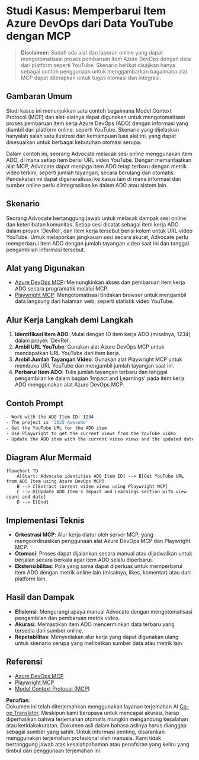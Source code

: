 <!--
CO_OP_TRANSLATOR_METADATA:
{
  "original_hash": "14a2dfbea55ef735660a06bd6bdfe5f3",
  "translation_date": "2025-07-14T06:14:08+00:00",
  "source_file": "09-CaseStudy/UpdateADOItemsFromYT.md",
  "language_code": "id"
}
-->
# Studi Kasus: Memperbarui Item Azure DevOps dari Data YouTube dengan MCP

> **Disclaimer:** Sudah ada alat dan laporan online yang dapat mengotomatisasi proses pembaruan item Azure DevOps dengan data dari platform seperti YouTube. Skenario berikut disajikan hanya sebagai contoh penggunaan untuk menggambarkan bagaimana alat MCP dapat diterapkan untuk tugas otomasi dan integrasi.

## Gambaran Umum

Studi kasus ini menunjukkan satu contoh bagaimana Model Context Protocol (MCP) dan alat-alatnya dapat digunakan untuk mengotomatisasi proses pembaruan item kerja Azure DevOps (ADO) dengan informasi yang diambil dari platform online, seperti YouTube. Skenario yang dijelaskan hanyalah salah satu ilustrasi dari kemampuan luas alat ini, yang dapat disesuaikan untuk berbagai kebutuhan otomasi serupa.

Dalam contoh ini, seorang Advocate melacak sesi online menggunakan item ADO, di mana setiap item berisi URL video YouTube. Dengan memanfaatkan alat MCP, Advocate dapat menjaga item ADO tetap terbaru dengan metrik video terkini, seperti jumlah tayangan, secara berulang dan otomatis. Pendekatan ini dapat digeneralisasi ke kasus lain di mana informasi dari sumber online perlu diintegrasikan ke dalam ADO atau sistem lain.

## Skenario

Seorang Advocate bertanggung jawab untuk melacak dampak sesi online dan keterlibatan komunitas. Setiap sesi dicatat sebagai item kerja ADO dalam proyek 'DevRel', dan item kerja tersebut berisi kolom untuk URL video YouTube. Untuk melaporkan jangkauan sesi secara akurat, Advocate perlu memperbarui item ADO dengan jumlah tayangan video saat ini dan tanggal pengambilan informasi tersebut.

## Alat yang Digunakan

- [Azure DevOps MCP](https://github.com/microsoft/azure-devops-mcp): Memungkinkan akses dan pembaruan item kerja ADO secara programatik melalui MCP.
- [Playwright MCP](https://github.com/microsoft/playwright-mcp): Mengotomatisasi tindakan browser untuk mengambil data langsung dari halaman web, seperti statistik video YouTube.

## Alur Kerja Langkah demi Langkah

1. **Identifikasi Item ADO**: Mulai dengan ID item kerja ADO (misalnya, 1234) dalam proyek 'DevRel'.
2. **Ambil URL YouTube**: Gunakan alat Azure DevOps MCP untuk mendapatkan URL YouTube dari item kerja.
3. **Ambil Jumlah Tayangan Video**: Gunakan alat Playwright MCP untuk membuka URL YouTube dan mengambil jumlah tayangan saat ini.
4. **Perbarui Item ADO**: Tulis jumlah tayangan terbaru dan tanggal pengambilan ke dalam bagian 'Impact and Learnings' pada item kerja ADO menggunakan alat Azure DevOps MCP.

## Contoh Prompt

```bash
- Work with the ADO Item ID: 1234
- The project is '2025-Awesome'
- Get the YouTube URL for the ADO item
- Use Playwright to get the current views from the YouTube video
- Update the ADO item with the current video views and the updated date of the information
```

## Diagram Alur Mermaid

```mermaid
flowchart TD
    A[Start: Advocate identifies ADO Item ID] --> B[Get YouTube URL from ADO Item using Azure DevOps MCP]
    B --> C[Extract current video views using Playwright MCP]
    C --> D[Update ADO Item's Impact and Learnings section with view count and date]
    D --> E[End]
```

## Implementasi Teknis

- **Orkestrasi MCP**: Alur kerja diatur oleh server MCP, yang mengoordinasikan penggunaan alat Azure DevOps MCP dan Playwright MCP.
- **Otomasi**: Proses dapat dijalankan secara manual atau dijadwalkan untuk berjalan secara berkala agar item ADO selalu diperbarui.
- **Ekstensibilitas**: Pola yang sama dapat diperluas untuk memperbarui item ADO dengan metrik online lain (misalnya, likes, komentar) atau dari platform lain.

## Hasil dan Dampak

- **Efisiensi**: Mengurangi upaya manual Advocate dengan mengotomatisasi pengambilan dan pembaruan metrik video.
- **Akurasi**: Memastikan item ADO mencerminkan data terbaru yang tersedia dari sumber online.
- **Repetabilitas**: Menyediakan alur kerja yang dapat digunakan ulang untuk skenario serupa yang melibatkan sumber data atau metrik lain.

## Referensi

- [Azure DevOps MCP](https://github.com/microsoft/azure-devops-mcp)
- [Playwright MCP](https://github.com/microsoft/playwright-mcp)
- [Model Context Protocol (MCP)](https://modelcontextprotocol.io/)

**Penafian**:  
Dokumen ini telah diterjemahkan menggunakan layanan terjemahan AI [Co-op Translator](https://github.com/Azure/co-op-translator). Meskipun kami berupaya untuk mencapai akurasi, harap diperhatikan bahwa terjemahan otomatis mungkin mengandung kesalahan atau ketidakakuratan. Dokumen asli dalam bahasa aslinya harus dianggap sebagai sumber yang sahih. Untuk informasi penting, disarankan menggunakan terjemahan profesional oleh manusia. Kami tidak bertanggung jawab atas kesalahpahaman atau penafsiran yang keliru yang timbul dari penggunaan terjemahan ini.